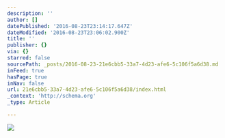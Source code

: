 ```yaml
---
description: ''
author: []
datePublished: '2016-08-23T23:14:17.647Z'
dateModified: '2016-08-23T23:06:02.900Z'
title: ''
publisher: {}
via: {}
starred: false
sourcePath: _posts/2016-08-23-21e6cbb5-33a7-4d23-afe6-5c106f5a6d38.md
inFeed: true
hasPage: true
inNav: false
url: 21e6cbb5-33a7-4d23-afe6-5c106f5a6d38/index.html
_context: 'http://schema.org'
_type: Article

---
```

![](https://the-grid-user-content.s3-us-west-2.amazonaws.com/c9866d25-ddef-453a-a9ed-74556613c82c.jpg)